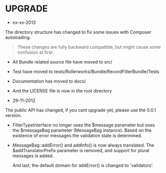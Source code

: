 UPGRADE
=======

* xx-xx-2013

The directory structure has changed to fix some issues with Composer autoloading.

> These changes are fully backward compatible, but might cause some confusion at first.

* All Bundle related source file have moved to src/
* Test have moved to tests/Rollerworks/Bundle/RecordFilterBundle/Tests
* Documentation has moved to docs/
* And the LICENSE file is now in the root directory

* 29-11-2012

The public API has changed, if you cant upgrade yet, please use the 0.0.1 version.

* FilterTypeInterface no longer uses the $message parameter but uses the $messageBag parameter (MessageBag instance).
  Based on the existence of error messages the validation state is determined.

* MessageBag::addError() and addInfo() is now always translated.
  The $addTranslatorPrefix parameter is removed, and support for plural messages is added.

  And last, the default domain for addError() is changed to 'validators'.
